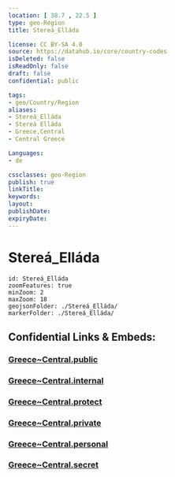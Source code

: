 ```yaml
---
location: [ 38.7 , 22.5 ] 
type: geo-Region
title: Stereá_Elláda

license: CC BY-SA 4.0
source: https://datahub.io/core/country-codes
isDeleted: false
isReadOnly: false
draft: false
confidential: public

tags:
- geo/Country/Region
aliases:
- Stereá_Elláda
- Stereá Elláda
- Greece,Central
- Central Greece

Languages:
- de

cssclasses: geo-Region
publish: true
linkTitle: 
keywords: 
layout: 
publishDate: 
expiryDate: 
---
```


# Stereá_Elláda

```leaflet
id: Stereá_Elláda
zoomFeatures: true 
minZoom: 2 
maxZoom: 18
geojsonFolder: ./Stereá_Elláda/
markerFolder: ./Stereá_Elláda/
```


## Confidential Links & Embeds: 

### [Greece~Central.public](/_public/\Earth\Continent\Europe\Europe~South\Greece\Regions-GreekGreece~Central.public.md) 

### [Greece~Central.internal](/_internal/\Earth\Continent\Europe\Europe~South\Greece\Regions-GreekGreece~Central.internal.md) 

### [Greece~Central.protect](/_protect/\Earth\Continent\Europe\Europe~South\Greece\Regions-GreekGreece~Central.protect.md) 

### [Greece~Central.private](/_private/\Earth\Continent\Europe\Europe~South\Greece\Regions-GreekGreece~Central.private.md) 

### [Greece~Central.personal](/_personal/\Earth\Continent\Europe\Europe~South\Greece\Regions-GreekGreece~Central.personal.md) 

### [Greece~Central.secret](/_secret/\Earth\Continent\Europe\Europe~South\Greece\Regions-GreekGreece~Central.secret.md)

